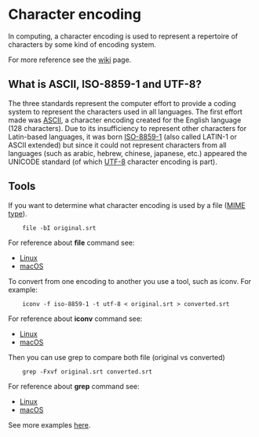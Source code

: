 # Character encoding

In computing, a character encoding is used to represent a repertoire of characters by some kind of encoding system.

For more reference see the [wiki](https://en.wikipedia.org/wiki/Character_encoding) page.

## What is ASCII, ISO-8859-1 and UTF-8?

The three standards represent the computer effort to provide a coding system to represent the characters used in all languages. 
The first effort made was [ASCII](https://en.wikipedia.org/wiki/ASCII), a character encoding created for the English language (128 characters).  Due to its insufficiency to represent other characters for Latin-based languages, it was born [ISO-8859-1](https://en.wikipedia.org/wiki/ISO/IEC_8859-1) (also called LATIN-1 or ASCII extended) but since it could not represent characters from all languages (such as arabic, hebrew, chinese, japanese, etc.) appeared the UNICODE standard (of which [UTF-8](https://en.wikipedia.org/wiki/UTF-8) character encoding is part).

## Tools

If you want to determine what character encoding is used by a file ([MIME type](https://en.wikipedia.org/wiki/Media_type)).

        file -bI original.srt

For reference about **file** command see:
* [Linux](https://ss64.com/bash/file.html)
* [macOS](https://ss64.com/osx/file.html)

To convert from one encoding to another you use a tool, such as iconv. For example:

        iconv -f iso-8859-1 -t utf-8 < original.srt > converted.srt

For reference about **iconv** command see:
* [Linux](https://ss64.com/bash/iconv.html)
* [macOS](https://ss64.com/osx/iconv.html)

Then you can use grep to compare both file (original vs converted)

        grep -Fxvf original.srt converted.srt

For reference about **grep** command see:
* [Linux](https://ss64.com/bash/grep.html)
* [macOS](https://ss64.com/osx/grep.html)

See more examples [here](http://mindspill.net/computing/linux-notes/determine-and-change-file-character-encoding/).